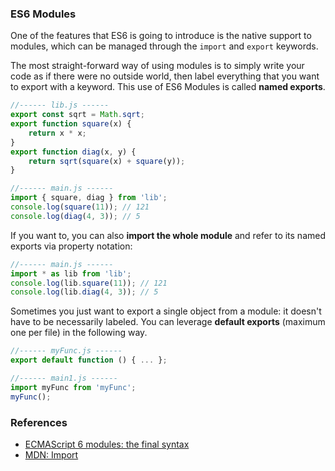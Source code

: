 ### ES6 Modules

One of the features that ES6 is going to introduce is the native support to modules, which can be managed through the `import` and `export` keywords.

The most straight-forward way of using modules is to simply write your code as if there were no outside world, then label everything that you want to export with a keyword.
This use of ES6 Modules is called **named exports**.

```javascript
//------ lib.js ------
export const sqrt = Math.sqrt;
export function square(x) {
    return x * x;
}
export function diag(x, y) {
    return sqrt(square(x) + square(y));
}

//------ main.js ------
import { square, diag } from 'lib';
console.log(square(11)); // 121
console.log(diag(4, 3)); // 5
```

If you want to, you can also **import the whole module** and refer to its named exports via property notation:

```javascript
//------ main.js ------
import * as lib from 'lib';
console.log(lib.square(11)); // 121
console.log(lib.diag(4, 3)); // 5
```

Sometimes you just want to export a single object from a module: it doesn't have to be necessarily labeled.
You can leverage **default exports** (maximum one per file) in the following way.

```javascript
//------ myFunc.js ------
export default function () { ... };

//------ main1.js ------
import myFunc from 'myFunc';
myFunc();
```

### References

- [ECMAScript 6 modules: the final syntax](http://www.2ality.com/2014/09/es6-modules-final.html)
- [MDN: Import](https://developer.mozilla.org/en/docs/web/javascript/reference/statements/import)
